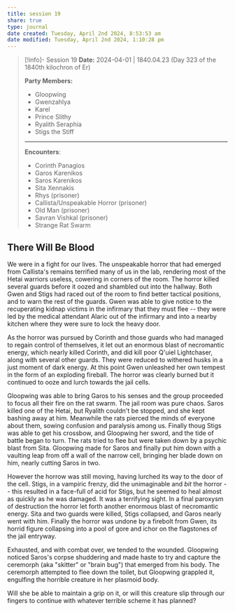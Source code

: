 ```yaml
---
title: session 19
share: true
type: journal
date created: Tuesday, April 2nd 2024, 8:53:53 am
date modified: Tuesday, April 2nd 2024, 1:10:28 pm
---
```


> [!info]- Session 19 **Date:** 2024-04-01 | 1840.04.23 (Day 323 of the 1840th kilochron of Er)
>
> **Party Members:**
> 
> - Gloopwing
> - Gwenzahlya 
> - Karel 
> - Prince Slithy 
> - Ryalith Seraphia 
> - Stigs the Stiff 
> 
> ---
> **Encounters**:
> - Corinth Panagios 
> - Garos Karenikos
> - Saros Karenikos 
> - Sita Xennakis 
> - Rhys (prisoner)
> - Callista/Unspeakable Horror (prisoner)
> - Old Man (prisoner)
> - Savran Vishkal (prisoner)
> - Strange Rat Swarm


## There Will Be Blood 

We were in a fight for our lives. The unspeakable horror that had emerged from Callista's remains terrified many of us in the lab, rendering most of the Hetai warriors useless, cowering in corners of the room. The horror killed several guards before it oozed and shambled out into the hallway. Both Gwen and Stigs had raced out of the room to find better tactical positions, and to warn the rest of the guards. Gwen was able to give notice to the recuperating kidnap victims in the infirmary that they must flee -- they were led by the medical attendant Alaric out of the infirmary and into a nearby kitchen where they were sure to lock the heavy door. 

As the horror was pursued by Corinth and those guards who had managed to regain control of themselves, it let out an enormous blast of necromantic energy, which nearly killed Corinth, and did kill poor Q'uiel Lightchaser, along with several other guards. They were reduced to withered husks in a just moment of dark energy. At this point Gwen unleashed her own tempest in the form of an exploding fireball. The horror was clearly burned but it continued to ooze and lurch towards the jail cells. 

Gloopwing was able to bring Garos to his senses and the group proceeded to focus all their fire on the rat swarm. The jail room was pure chaos. Saros killed one of the Hetai, but Ryalith couldn't be stopped, and she kept bashing away at him. Meanwhile the rats pierced the minds of everyone about them, sowing confusion and paralysis among us. Finally thoug Stigs was able to get his crossbow, and Gloopwing her sword, and the tide of battle began to turn. The rats tried to flee but were taken down by a psychic blast from Sita. Gloopwing made for Saros and finally put him down with a vaulting leap from off a wall of the narrow cell, bringing her blade down on him, nearly cutting Saros in two. 

However the horrow was still moving, having lurched its way to the door of the cell. Stigs, in a vampiric frenzy, did the unimaginable and *bit* the horror -- this resulted in a face-full of acid for Stigs, but he seemed to heal almost as quickly as he was damaged. It was a terrifying sight. In a final paroxysm of destruction the horror let forth another enormous blast of necromantic energy. Sita and two guards were killed, Stigs collapsed, and Garos nearly went with him. Finally the horror was undone by a firebolt from Gwen, its horrid figure collapsing into a pool of gore and ichor on the flagstones of the jail entryway. 

Exhausted, and with combat over, we tended to the wounded. Gloopwing noticed Saros's corpse shuddering and made haste to try and capture the ceremorph (aka "skitter" or "brain bug") that emerged from his body. The ceremorph attempted to flee down the toilet, but Gloopwing grappled it, engulfing the horrible creature in her plasmoid body. 

Will she be able to maintain a grip on it, or will this creature slip through our fingers to continue with whatever terrible scheme it has planned? 